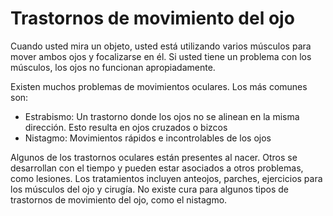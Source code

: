Trastornos de movimiento del ojo
================================


Cuando usted mira un objeto, usted está utilizando varios músculos para mover ambos ojos y focalizarse en él. Si usted tiene un problema con los músculos, los ojos no funcionan apropiadamente.


Existen muchos problemas de movimientos oculares. Los más comunes son:


* Estrabismo: Un trastorno donde los ojos no se alinean en la misma dirección. Esto resulta en ojos cruzados o bizcos
* Nistagmo: Movimientos rápidos e incontrolables de los ojos


Algunos de los trastornos oculares están presentes al nacer. Otros se desarrollan con el tiempo y pueden estar asociados a otros problemas, como lesiones. Los tratamientos incluyen anteojos, parches, ejercicios para los músculos del ojo y cirugía. No existe cura para algunos tipos de trastornos de movimiento del ojo, como el nistagmo. 

